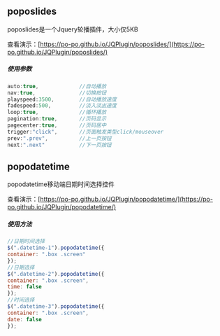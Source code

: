 ## poposlides
poposlides是一个Jquery轮播插件，大小仅5KB

查看演示：[https://po-po.github.io/JQPlugin/poposlides/](https://po-po.github.io/JQPlugin/poposlides/)

##### 使用参数
```javascript
auto:true,             //自动播放
nav:true,              //切换按钮
playspeed:3500,        //自动播放速度
fadespeed:500,         //淡入淡出速度
loop:true,             //循环播放
pagination:true,       //页码显示
pagecenter:true,       //页码居中
trigger:"click",       //页面触发类型click/mouseover
prev:".prev",          //上一页按钮
next:".next"           //下一页按钮
```

## popodatetime
popodatetime移动端日期时间选择控件

查看演示：[https://po-po.github.io/JQPlugin/popodatetime/](https://po-po.github.io/JQPlugin/popodatetime/)

##### 使用方法
```javascript
//日期时间选择
$(".datetime-1").popodatetime({
container: ".box .screen"
});
//日期选择
$(".datetime-2").popodatetime({
container: ".box .screen",
time: false
});
//时间选择
$(".datetime-3").popodatetime({
container: ".box .screen",
date: false
});
```
